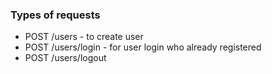 ### Types of requests
- POST /users - to create user
- POST /users/login - for user login who already registered
- POST /users/logout
